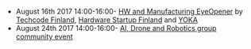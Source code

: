  - August 16th 2017 14:00-16:00- [HW and Manufacturing EyeOpener](https://www.eventbrite.com/e/hw-and-manufacturing-eyeopener-tickets-36741654277) by [Techcode Finland](http://techcode.fi), [Hardware Startup Finland](http://www.hardwarestartup.fi/) and [YOKA](http://www.yoka.fi/english.html)
- August 24th 2017 14:00-16:00- [AI, Drone and Robotics group community event](https://www.eventbrite.com/e/ai-drone-robotics-group-community-event-tickets-36972459622)
